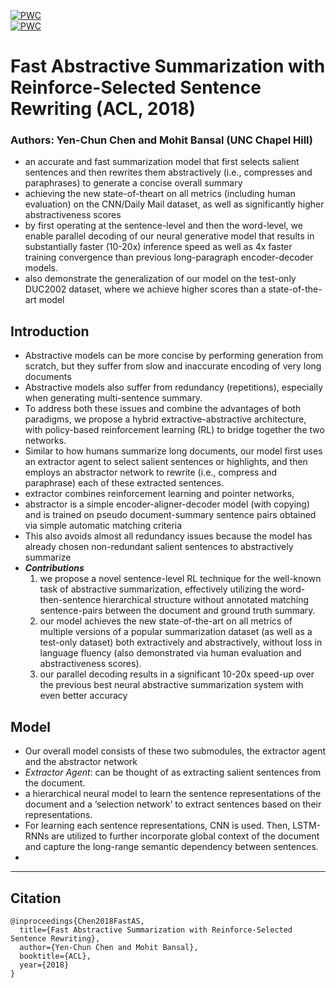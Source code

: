 [![PWC](https://img.shields.io/endpoint.svg?url=https://paperswithcode.com/badge/scibert-pretrained-contextualized-embeddings/named-entity-recognition-bc5cdr)](https://arxiv.org/pdf/1805.11080.pdf)  
[![PWC](https://img.shields.io/endpoint.svg?url=https://paperswithcode.com/badge/scibert-pretrained-contextualized-embeddings/named-entity-recognition-bc5cdr)](https://github.com/ChenRocks/fast_abs_rl)  

# Fast Abstractive Summarization with Reinforce-Selected Sentence Rewriting (ACL, 2018)
### Authors: Yen-Chun Chen and Mohit Bansal (UNC Chapel Hill)
- an accurate and
fast summarization model that first selects
salient sentences and then rewrites them
abstractively (i.e., compresses and paraphrases) to generate a concise overall summary
- achieving the new state-of-theart on all metrics (including human evaluation) on the CNN/Daily Mail dataset, as
well as significantly higher abstractiveness
scores
- by first operating at
the sentence-level and then the word-level,
we enable parallel decoding of our neural
generative model that results in substantially faster (10-20x) inference speed as
well as 4x faster training convergence than
previous long-paragraph encoder-decoder
models.
- also demonstrate the generalization of our model on the test-only DUC2002 dataset, where we achieve higher
scores than a state-of-the-art model

## Introduction
  - Abstractive models can be more concise
by performing generation from scratch, but they
suffer from slow and inaccurate encoding of very
long documents
  -  Abstractive models also suffer from redundancy (repetitions), especially when generating multi-sentence
summary.
  - To address both these issues and combine
the advantages of both paradigms, we propose a hybrid extractive-abstractive architecture,
with policy-based reinforcement learning (RL) to
bridge together the two networks.
  - Similar to how
humans summarize long documents, our model
first uses an extractor agent to select salient sentences or highlights, and then employs an abstractor network to rewrite (i.e., compress and paraphrase) each of these extracted sentences.
  - extractor
combines reinforcement learning and pointer networks, 
  - abstractor is a simple encoder-aligner-decoder model (with copying) and is trained on pseudo
document-summary sentence pairs obtained via
simple automatic matching criteria
  - This also avoids almost all redundancy issues because the model has already chosen non-redundant salient sentences to abstractively summarize
   - __*Contributions*__
     1.  we propose a novel sentence-level RL technique
for the well-known task of abstractive summarization, effectively utilizing the word-then-sentence
hierarchical structure without annotated matching sentence-pairs between the document and ground
truth summary.
      2. our model achieves the
new state-of-the-art on all metrics of multiple versions of a popular summarization dataset (as well
as a test-only dataset) both extractively and abstractively, without loss in language fluency (also
demonstrated via human evaluation and abstractiveness scores).
      3. our parallel decoding results in a significant 10-20x speed-up over the previous best neural abstractive summarization system with even better accuracy

## Model

-  Our overall model
consists of these two submodules, the extractor
agent and the abstractor network
- *Extractor Agent*: can be thought of as extracting salient sentences
from the document.
- a hierarchical neural model to learn the sentence representations of
the document and a ‘selection network’ to extract
sentences based on their representations.
- For learning each sentence representations, CNN is used. Then, LSTM-RNNs are utilized to further incorporate global context of the document and capture the long-range semantic dependency between sentences.
- 

<hr/>

## Citation

``` 
@inproceedings{Chen2018FastAS,
  title={Fast Abstractive Summarization with Reinforce-Selected Sentence Rewriting},
  author={Yen-Chun Chen and Mohit Bansal},
  booktitle={ACL},
  year={2018}
}
```
